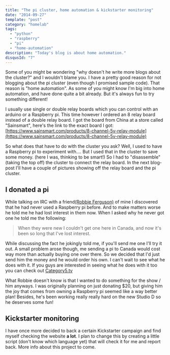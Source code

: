 ```yaml
---
title: "The pi cluster, home automation & kickstarter monitoring"
date: "2014-09-27"
template: "post"
category: "homelab"
tags:
  - "python"
  - "raspberry"
  - "pi"
  - "home-automation"
description: "Today's blog is about home automation."
disqusId: "7"
---
```


Some of you might be wondering "why doesn't he write more blogs about the cluster?" and I wouldn't blame you. I have a pretty good reason for not blogging about the pi cluster (even though I promised sample code). That reason is "home automation". As some of you might know I'm big into home automation, and have done quite a bit already. But it's always fun to try something different!

I usually use single or double relay boards which you can control with an arduino or a Raspberry pi. This time however I ordered an 8 relay board instead of a double relay board. I got the board from China at a store called "Sainsmart", here's the link to the exact board I got: [https://www.sainsmart.com/products/8-channel-5v-relay-module](https://www.sainsmart.com/products/8-channel-5v-relay-module)

So what does that have to do with the cluster you ask? Well, I used to have a Raspberry pi to experiment with.... But I used that in the cluster to save some money. (here I was, thinking to be smart!) So I had to "disassemble"(taking the top off) the cluster to connect the relay board. In the next blog-post I'll have a couple of pictures showing off the relay board and the pi cluster.

## I donated a pi

While talking on IRC with a friend[(Robbie Ferguson)](https://baldnerd.com) of mine I discovered that he had never used a Raspberry pi before. And to make matters worse he told me he had lost interest in them now. When I asked why he never got one he told me the following:

> When they were new I couldn't get one here in Canada, and now it's been so long that I've lost interest.

While discussing the fact he jokingly told me, if you'll send me one I'll try it out. A small problem arose though, me sending a pi to Canada would cost way more than actually buying one over there. So we decided that I'd just send him the money and he would order his own. I can't wait to see what he does with it.
If you guys are interested in seeing what he does with it too you can check out [Category5.tv](https://category5.tv/)

What Robbie doesn't know is that I wanted to do something for the show / him anyways. I was originally planning on just donating $20, but giving him the joy that comes from owning a Raspberry pi seemed like a way better plan! Besides, he's been working really really hard on the new Studio D so he deserves some fun!

## Kickstarter monitoring

I have once more decided to back a certain Kickstarter campaign and find myself checking the website **a lot**. I plan to change this by creating a little script (don't know which language yet) that will check it for me and report back. More info about this project to come.
